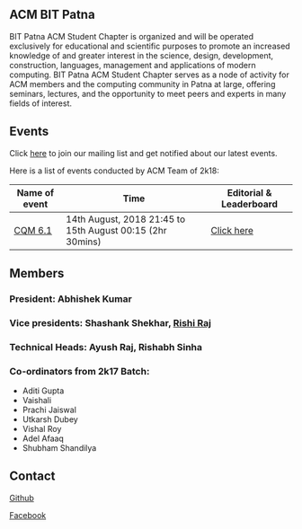 ## ACM BIT Patna

BIT Patna ACM Student Chapter is organized and will be operated exclusively for educational and scientific purposes to promote an increased knowledge of and greater interest in the science, design, development, construction, languages, management and applications of modern computing. BIT Patna ACM Student Chapter serves as a node of activity for ACM members and the computing community in Patna at large, offering seminars, lectures, and the opportunity to meet peers and experts in many fields of interest.

## Events
Click [here](https://groups.google.com/forum/#!forum/acm-bit-patna) to join our mailing list and get notified about our latest events.

Here is a list of events conducted by ACM Team of 2k18:

|Name of event | Time | Editorial & Leaderboard|
| --- | --- | --- |
| [CQM 6.1](https://www.hackerrank.com/cqm-6-1) | 14th August, 2018 21:45 to 15th August 00:15 (2hr 30mins) | [Click here](/cqm-6.1) |

## Members

### President: Abhishek Kumar

### Vice presidents: Shashank Shekhar, [Rishi Raj](https://rishiraj.me)

### Technical Heads: Ayush Raj, Rishabh Sinha

### Co-ordinators from 2k17 Batch: 
* Aditi Gupta
* Vaishali
* Prachi Jaiswal
* Utkarsh Dubey
* Vishal Roy
* Adel Afaaq
* Shubham Shandilya


## Contact
[Github](http://github.com/acmbitpatna)

[Facebook](https://www.facebook.com/acmbitpatna)
